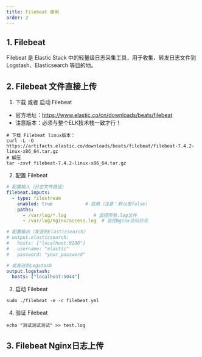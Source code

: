 ```yaml
---
title: Filebeat 使用
order: 2
---
```


## 1. Filebeat 

Filebeat 是 Elastic Stack 中的轻量级日志采集工具，用于收集、转发日志文件到 Logstash、Elasticsearch 等目的地。

## 2. Filebeat 文件直接上传

1. 下载 或者 启动 Filebeat
- 官方地址：https://www.elastic.co/cn/downloads/beats/filebeat
- 注意版本：必须与整个ELK技术栈一致才行！
```shell
# 下载 Filebeat linux版本：
curl -L -O https://artifacts.elastic.co/downloads/beats/filebeat/filebeat-7.4.2-linux-x86_64.tar.gz
# 解压
tar -zxvf filebeat-7.4.2-linux-x86_64.tar.gz
```

2. 配置 Filebeat
```yaml
# 配置输入（日志文件路径）
filebeat.inputs:
  - type: filestream
    enabled: true            # 启用（注意：默认是false）
    paths:
      - /var/log/*.log          # 监控所有.log文件
      - /var/log/nginx/access.log  # 监控Nginx访问日志

# 配置输出（发送到Elasticsearch）
# output.elasticsearch:
#   hosts: ["localhost:9200"]
#   username: "elastic"
#   password: "your_password"

# 或发送到Logstash
output.logstash:
  hosts: ["localhost:5044"]
```

3. 启动 Filebeat
```shell
sudo ./filebeat -e -c filebeat.yml
```

4. 验证 Filebeat

```shell
echo "测试测试测试" >> test.log
```

## 3. Filebeat Nginx日志上传




